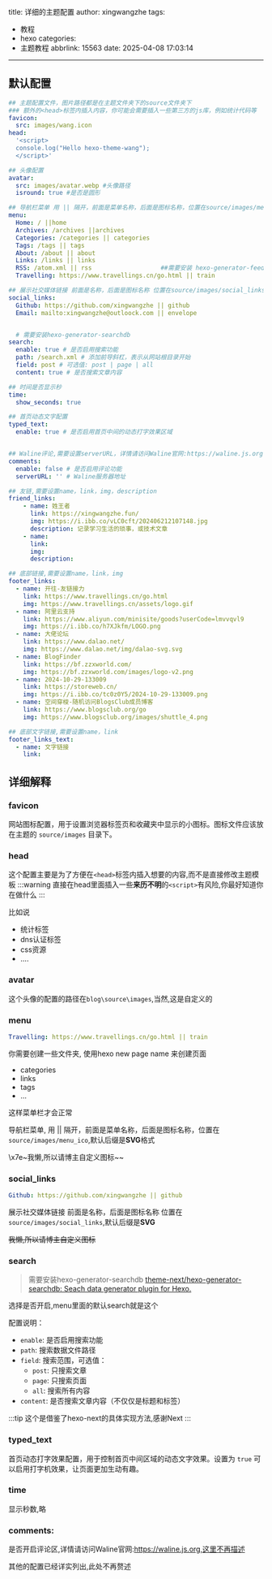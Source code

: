title: 详细的主题配置
author: xingwangzhe
tags:
  - 教程
  - hexo
categories:
  - 主题教程
abbrlink: 15563
date: 2025-04-08 17:03:14
---
## 默认配置

```yml
## 主题配置文件，图片路径都是在主题文件夹下的source文件夹下
### 额外的<head>标签内插入内容，你可能会需要插入一些第三方的js库，例如统计代码等
favicon:
  src: images/wang.icon
head:
  '<script>
  console.log("Hello hexo-theme-wang");
  </script>'

## 头像配置 
avatar:
  src: images/avatar.webp #头像路径
  isround: true #是否是圆形

## 导航栏菜单 用 || 隔开，前面是菜单名称，后面是图标名称，位置在source/images/menu_ico
menu:
  Home: / ||home
  Archives: /archives ||archives
  Categories: /categories || categories
  Tags: /tags || tags
  About: /about || about
  Links: /links || links
  RSS: /atom.xml || rss                   ##需要安装 hexo-generator-feed
  Travelling: https://www.travellings.cn/go.html || train

## 展示社交媒体链接 前面是名称，后面是图标名称 位置在source/images/social_links
social_links:
  Github: https://github.com/xingwangzhe || github
  Email: mailto:xingwangzhe@outloock.com || envelope


  # 需要安装hexo-generator-searchdb
search:
  enable: true # 是否启用搜索功能
  path: /search.xml # 添加前导斜杠，表示从网站根目录开始
  field: post # 可选值: post | page | all
  content: true # 是否搜索文章内容

## 时间是否显示秒
time:
  show_seconds: true

## 首页动态文字配置
typed_text:
  enable: true # 是否启用首页中间的动态打字效果区域


## Waline评论,需要设置serverURL，详情请访问Waline官网:https://waline.js.org
comments:
  enable: false # 是否启用评论功能
  serverURL: '' # Waline服务器地址

## 友链,需要设置name，link，img，description
friend_links:
    - name: 姓王者
      link: https://xingwangzhe.fun/
      img: https://i.ibb.co/vLC0cft/202406212107148.jpg
      description: 记录学习生活的琐事，或技术文章
    - name: 
      link: 
      img: 
      description:

## 底部链接,需要设置name，link，img
footer_links:
  - name: 开往-友链接力
    link: https://www.travellings.cn/go.html
    img: https://www.travellings.cn/assets/logo.gif
  - name: 阿里云支持
    link: https://www.aliyun.com/minisite/goods?userCode=lmvvqvl9
    img: https://i.ibb.co/h7XJkfm/LOGO.png
  - name: 大佬论坛
    link: https://www.dalao.net/
    img: https://www.dalao.net/img/dalao-svg.svg
  - name: BlogFinder
    link: https://bf.zzxworld.com/
    img: https://bf.zzxworld.com/images/logo-v2.png
  - name: 2024-10-29-133009
    link: https://storeweb.cn/
    img: https://i.ibb.co/tc0z0Y5/2024-10-29-133009.png
  - name: 空间穿梭-随机访问BlogsClub成员博客
    link: https://www.blogsclub.org/go
    img: https://www.blogsclub.org/images/shuttle_4.png

## 底部文字链接,需要设置name，link
footer_links_text:
  - name: 文字链接
    link:
```

<!--more-->

## 详细解释

### favicon

网站图标配置，用于设置浏览器标签页和收藏夹中显示的小图标。图标文件应该放在主题的 `source/images` 目录下。

### head

这个配置主要是为了方便在`<head>`标签内插入想要的内容,而不是直接修改主题模板
:::warning
直接在head里面插入一些**来历不明**的`<script>`有风险,你最好知道你在做什么
:::

比如说

+ 统计标签
+ dns认证标签
+ css资源
+ ....

### avatar

这个头像的配置的路径在`blog\source\images`,当然,这是自定义的

### menu

```yml
Travelling: https://www.travellings.cn/go.html || train
```

你需要创建一些文件夹,
使用hexo new page name 来创建页面

+ categories
+ links
+ tags
+ ...

这样菜单栏才会正常

导航栏菜单, 用 || 隔开，前面是菜单名称，后面是图标名称，位置在`source/images/menu_ico`,默认后缀是**SVG**格式

\x7e~我懒,所以请博主自定义图标~~

### social_links

```yml
Github: https://github.com/xingwangzhe || github
```

展示社交媒体链接 前面是名称，后面是图标名称 位置在`source/images/social_links`,默认后缀是**SVG**

~~我懒,所以请博主自定义图标~~

### search

> 需要安装hexo-generator-searchdb
> [theme-next/hexo-generator-searchdb: Seach data generator plugin for Hexo.](https://github.com/theme-next/hexo-generator-searchdb)

选择是否开启,menu里面的默认search就是这个

配置说明：
- `enable`: 是否启用搜索功能
- `path`: 搜索数据文件路径
- `field`: 搜索范围，可选值：
  - `post`: 只搜索文章
  - `page`: 只搜索页面
  - `all`: 搜索所有内容
- `content`: 是否搜索文章内容（不仅仅是标题和标签）

:::tip
这个是借鉴了hexo-next的具体实现方法,感谢Next
:::

### typed_text

首页动态打字效果配置，用于控制首页中间区域的动态文字效果。设置为 `true` 可以启用打字机效果，让页面更加生动有趣。

### time

显示秒数,略

### comments:

是否开启评论区,详情请访问Waline官网:https://waline.js.org,这里不再描述

其他的配置已经详实列出,此处不再赘述

